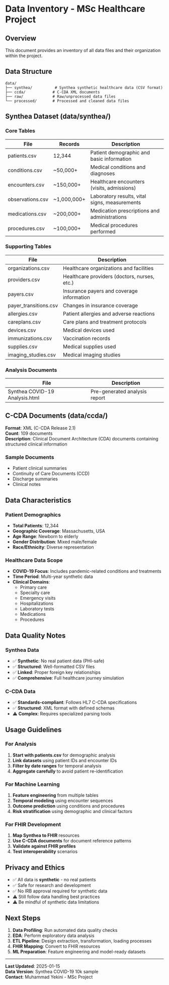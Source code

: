 # Data Inventory - MSc Healthcare Project

## Overview

This document provides an inventory of all data files and their organization within the project.

## Data Structure

```
data/
├── synthea/          # Synthea synthetic healthcare data (CSV format)
├── ccda/            # C-CDA XML documents
├── raw/             # Raw/unprocessed data files
└── processed/       # Processed and cleaned data files
```

## Synthea Dataset (data/synthea/)

### Core Tables

| File             | Records     | Description                                   |
| ---------------- | ----------- | --------------------------------------------- |
| patients.csv     | 12,344      | Patient demographic and basic information     |
| conditions.csv   | ~50,000+    | Medical conditions and diagnoses              |
| encounters.csv   | ~150,000+   | Healthcare encounters (visits, admissions)    |
| observations.csv | ~1,000,000+ | Laboratory results, vital signs, measurements |
| medications.csv  | ~200,000+   | Medication prescriptions and administrations  |
| procedures.csv   | ~100,000+   | Medical procedures performed                  |

### Supporting Tables

| File                  | Description                                  |
| --------------------- | -------------------------------------------- |
| organizations.csv     | Healthcare organizations and facilities      |
| providers.csv         | Healthcare providers (doctors, nurses, etc.) |
| payers.csv            | Insurance payers and coverage information    |
| payer_transitions.csv | Changes in insurance coverage                |
| allergies.csv         | Patient allergies and adverse reactions      |
| careplans.csv         | Care plans and treatment protocols           |
| devices.csv           | Medical devices used                         |
| immunizations.csv     | Vaccination records                          |
| supplies.csv          | Medical supplies used                        |
| imaging_studies.csv   | Medical imaging studies                      |

### Analysis Documents

| File                           | Description                   |
| ------------------------------ | ----------------------------- |
| Synthea COVID-19 Analysis.html | Pre-generated analysis report |

## C-CDA Documents (data/ccda/)

**Format**: XML (C-CDA Release 2.1)  
**Count**: 109 documents  
**Description**: Clinical Document Architecture (CDA) documents containing structured clinical information

### Sample Documents

- Patient clinical summaries
- Continuity of Care Documents (CCD)
- Discharge summaries
- Clinical notes

## Data Characteristics

### Patient Demographics

- **Total Patients**: 12,344
- **Geographic Coverage**: Massachusetts, USA
- **Age Range**: Newborn to elderly
- **Gender Distribution**: Mixed male/female
- **Race/Ethnicity**: Diverse representation

### Healthcare Data Scope

- **COVID-19 Focus**: Includes pandemic-related conditions and treatments
- **Time Period**: Multi-year synthetic data
- **Clinical Domains**:
  - Primary care
  - Specialty care
  - Emergency visits
  - Hospitalizations
  - Laboratory tests
  - Medications
  - Procedures

## Data Quality Notes

### Synthea Data

- ✅ **Synthetic**: No real patient data (PHI-safe)
- ✅ **Structured**: Well-formatted CSV files
- ✅ **Linked**: Proper foreign key relationships
- ✅ **Comprehensive**: Full healthcare journey simulation

### C-CDA Data

- ✅ **Standards-compliant**: Follows HL7 C-CDA specifications
- ✅ **Structured**: XML format with defined schemas
- ⚠️ **Complex**: Requires specialized parsing tools

## Usage Guidelines

### For Analysis

1. **Start with patients.csv** for demographic analysis
2. **Link datasets** using patient IDs and encounter IDs
3. **Filter by date ranges** for temporal analysis
4. **Aggregate carefully** to avoid patient re-identification

### For Machine Learning

1. **Feature engineering** from multiple tables
2. **Temporal modeling** using encounter sequences
3. **Outcome prediction** using conditions and procedures
4. **Risk stratification** using demographic and clinical factors

### For FHIR Development

1. **Map Synthea to FHIR** resources
2. **Use C-CDA documents** for document reference patterns
3. **Validate against FHIR profiles**
4. **Test interoperability** scenarios

## Privacy and Ethics

- ✅ All data is **synthetic** - no real patients
- ✅ Safe for research and development
- ✅ No IRB approval required for synthetic data
- ⚠️ Still follow data handling best practices
- ⚠️ Be mindful of synthetic data limitations

## Next Steps

1. **Data Profiling**: Run automated data quality checks
2. **EDA**: Perform exploratory data analysis
3. **ETL Pipeline**: Design extraction, transformation, loading processes
4. **FHIR Mapping**: Convert to FHIR resources
5. **ML Preparation**: Feature engineering and model-ready datasets

---

**Last Updated**: 2025-01-15  
**Data Version**: Synthea COVID-19 10k sample  
**Contact**: Muhammad Yekini - MSc Project

